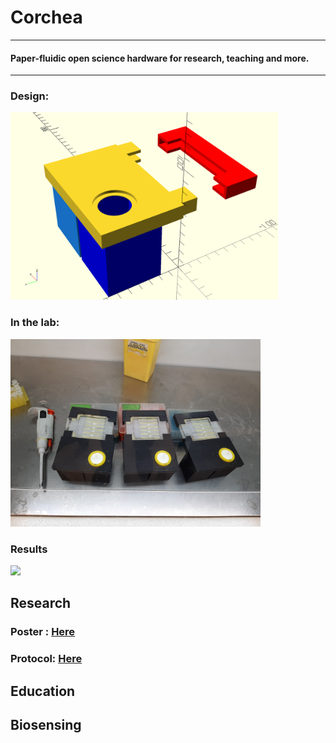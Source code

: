 # Corchea
---
#### Paper-fluidic open science hardware for research, teaching and more.
---
### Design: 
<img src="https://github.com/Open-Hardware-Leaders/Corchea/blob/master/Corchea%20design.png" height="300" />

### In the lab: 
<img src="https://github.com/Open-Hardware-Leaders/Corchea/blob/master/Corchea%20in%20lab.jpg" height="300" />

### Results
<img src="https://giphy.com/gifs/L1Vt24XH6mpyPsZjr8/html5" height="300" />

## Research
### Poster : [Here](https://www.researchgate.net/publication/334523532_Open-Source_Paper-Fluidic_Device_for_Bacterial_Culture_Communication_and_Biocomputing)
### Protocol: [Here](https://www.protocols.io/view/corchea-paper-based-microfluidic-device-vtwe6pe)

## Education

## Biosensing
